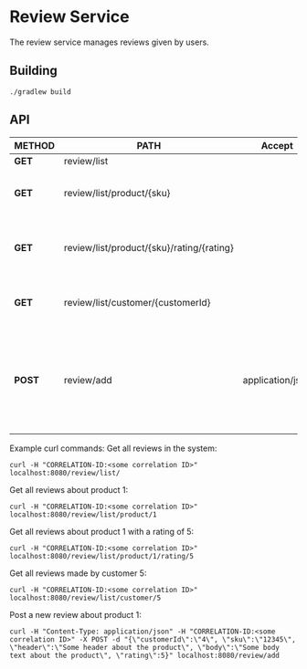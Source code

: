 # Review Service #

The review service manages reviews given by users.

## Building
```./gradlew build```

## API ##  

| METHOD | PATH | Accept | Body | DESCRIPTION |
| ------ |----- | ------ |----- | ----------- |
| **GET**    | review/list |        |      | Get all reviews |
| **GET**    | review/list/product/{sku} |        |      | Get all reviews about a particular product |
| **GET**    | review/list/product/{sku}/rating/{rating} |        |      | Get all reviews about a particular product with a particular rating |
| **GET**    | review/list/customer/{customerId} |        |      | Get all reviews written by a particular customer |
| **POST**   | review/add  | application/json | {"customerId": "123", "sku":"12345", "header": "A review header", "body": "Some review body", "rating": 4} | Add or update a recommendation |


Example curl commands:
Get all reviews in the system:
```
curl -H "CORRELATION-ID:<some correlation ID>" localhost:8080/review/list/
```

Get all reviews about product 1:
```
curl -H "CORRELATION-ID:<some correlation ID>" localhost:8080/review/list/product/1
```

Get all reviews about product 1 with a rating of 5:
```
curl -H "CORRELATION-ID:<some correlation ID>" localhost:8080/review/list/product/1/rating/5
```

Get all reviews made by customer 5:
```
curl -H "CORRELATION-ID:<some correlation ID>" localhost:8080/review/list/customer/5
```

Post a new review about product 1:
```
curl -H "Content-Type: application/json" -H "CORRELATION-ID:<some correlation ID>" -X POST -d "{\"customerId\":\"4\", \"sku\":\"12345\", \"header\":\"Some header about the product\", \"body\":\"Some body text about the product\", \"rating\":5}" localhost:8080/review/add
```
